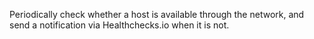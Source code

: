 Periodically check whether a host is available through the network, and send a notification via Healthchecks.io when it is not.
